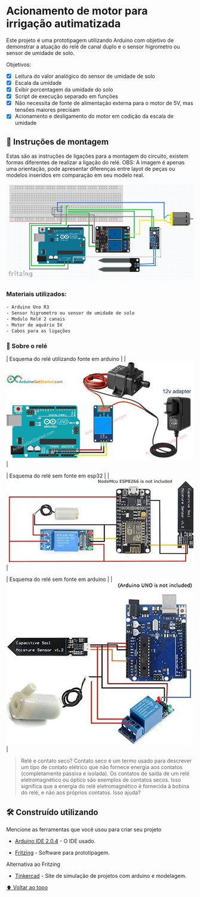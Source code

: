 
# Acionamento de motor para irrigação autimatizada 

Este projeto é uma prototipagem utilizando Arduino com objetivo de demonstrar a atuação do relé de canal duplo e o sensor higrometro ou sensor de umidade de solo.

Objetivos:

- [x] Leitura do valor analógico do sensor de umidade de solo 
- [x] Escala da umidade
- [x] Exibir porcentagem da umidade do solo
- [x] Script de execução separado em funções
- [x] Não necessita de fonte de alimentação externa para o motor de 5V, mas tensões maiores precisam
- [x] Acionamento e desligamento do motor em codição da escala de umidade

## 🚀 Instruções de montagem

Estas são as instruções de ligações para a montagem do circuito, existem formas diferentes de realizar a ligação do relé.
OBS: A imagem é apenas uma orientação, pode apresentar diferenças entre layot de peças ou modelos inseridos em comparação em seu modelo real.

<img src="/acionamento_de_motor/Esquema_montagem.png">

### Materiais utilizados:
```
- Arduino Uno R3
- Sensor higrometro ou sensor de umidade de solo
- Modulo Relé 2 canais
- Motor de aquário 5V
- Cabos para as ligações
```

### 🔧 Sobre o relé

| Esquema do relé utilizando fonte em arduino |
| <img src="/acionamento_de_motor/rele_c_fonte12V.jpeg"> |

| Esquema do relé sem fonte em esp32 |
| <img src="/acionamento_de_motor/rele_s_fonte_esp.jpeg"> |

| Esquema do relé sem fonte em arduino |
| <img src="/acionamento_de_motor/rele_s_fonte_ard.jpeg"> |


>Relé e contato seco?
Contato seco é um termo usado para descrever um tipo de contato elétrico que não fornece energia aos contatos (completamente passiva e isolada). Os contatos de saída de um relé eletromagnético ou óptico são exemplos de contatos secos. Isso significa que a energia do relé eletromagnético é fornecida à bobina do relé, e não aos próprios contatos. Isso ajuda?

## 🛠️ Construído utilizando

Mencione as ferramentas que você usou para criar seu projeto

* [Arduino IDE 2.0.4](https://downloads.arduino.cc/arduino-ide/nightly/arduino-ide_nightly-latest_Windows_64bit.zip) - O IDE usado.

* [Fritzing](https://fritzing.org/download/) - Software para prototipagem.

Alternativa ao Fritzing

* [Tinkercad](https://www.tinkercad.com/) - Site de simulação de projetos com arduino e modelagem.

[⬆ Voltar ao topo](#Acionamento_de_motor)<br>
